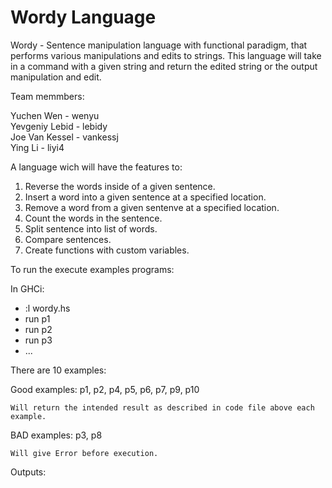 # Wordy Language

Wordy - Sentence manipulation language with functional paradigm, that performs various manipulations and edits to strings. This language will take in a command with a given string and return the edited string or the output manipulation and edit.


Team memmbers:  

Yuchen Wen - wenyu  
Yevgeniy Lebid - lebidy  
Joe Van Kessel - vankessj  
Ying Li - liyi4  


A language wich will have the features to:

1. Reverse the words inside of a given sentence.
2. Insert a word into a given sentence at a specified location.
3. Remove a word from a given sentenve at a specified location.
5. Count the words in the sentence.
6. Split sentence into list of words.
7. Compare sentences.
8. Create functions with custom variables.

To run the execute examples programs:

In GHCi:

- :l wordy.hs
- run p1
- run p2
- run p3
- ...

There are 10 examples:

Good examples: p1, p2, p4, p5, p6, p7, p9, p10

    Will return the intended result as described in code file above each example. 

BAD examples: p3, p8

    Will give Error before execution.


Outputs:




